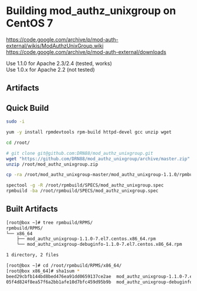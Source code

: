 # Building mod_authz_unixgroup on CentOS 7

https://code.google.com/archive/p/mod-auth-external/wikis/ModAuthzUnixGroup.wiki  
https://code.google.com/archive/p/mod-auth-external/downloads  

Use 1.1.0 for Apache 2.3/2.4 (tested, works)  
Use 1.0.x for Apache 2.2 (not tested)  

## Artifacts


## Quick Build

```bash
sudo -i

yum -y install rpmdevtools rpm-build httpd-devel gcc unzip wget

cd /root/

# git clone git@github.com:DRN88/mod_authz_unixgroup.git
wget "https://github.com/DRN88/mod_authz_unixgroup/archive/master.zip" -O "/root/mod_authz_unixgroup.zip"
unzip /root/mod_authz_unixgroup.zip

cp -ra /root/mod_authz_unixgroup-master/mod_authz_unixgroup-1.1.0/rpmbuild/ /root/rpmbuild

spectool -g -R /root/rpmbuild/SPECS/mod_authz_unixgroup.spec
rpmbuild -ba /root/rpmbuild/SPECS/mod_authz_unixgroup.spec
```

## Built Artifacts
```bash
[root@box ~]# tree rpmbuild/RPMS/
rpmbuild/RPMS/
└── x86_64
    ├── mod_authz_unixgroup-1.1.0-7.el7.centos.x86_64.rpm
    └── mod_authz_unixgroup-debuginfo-1.1.0-7.el7.centos.x86_64.rpm

1 directory, 2 files

[root@box ~]# cd /root/rpmbuild/RPMS/x86_64/
[root@box x86_64]# sha1sum *
beed29cbfb144bd8bed476ea91dd0659137ce2ae  mod_authz_unixgroup-1.1.0-7.el7.centos.x86_64.rpm
05f4d824f8ea57f6a2bb1afe10d7bfc459d95b9b  mod_authz_unixgroup-debuginfo-1.1.0-7.el7.centos.x86_64.rpm

```
